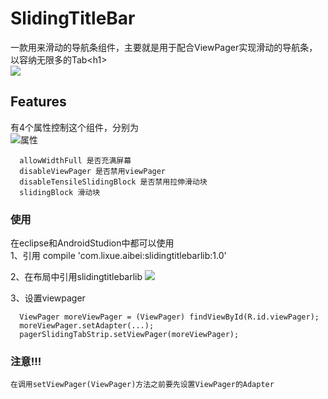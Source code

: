 
SlidingTitleBar
===================================
  一款用来滑动的导航条组件，主要就是用于配合ViewPager实现滑动的导航条，以容纳无限多的Tab\<h1\><br />
 ![](https://github.com/heavenxue/SlidingTitleBar/raw/master/docs/截图.png)

Features
-----------------------------------
  有4个属性控制这个组件，分别为<br />
  ![属性](https://github.com/heavenxue/SlidingTitleBar/raw/master/docs/attr.png "属性")

      allowWidthFull 是否充满屏幕
      disableViewPager 是否禁用viewPager
      disableTensileSlidingBlock 是否禁用拉伸滑动块
      slidingBlock 滑动块
  
### 使用
  在eclipse和AndroidStudion中都可以使用<br />
  1、引用
      compile 'com.lixue.aibei:slidingtitlebarlib:1.0'

  2、在布局中引用slidingtitlebarlib
     ![](https://github.com/heavenxue/SlidingTitleBar/raw/master/docs/1.jpg)

   3、设置viewpager

      ViewPager moreViewPager = (ViewPager) findViewById(R.id.viewPager);
      moreViewPager.setAdapter(...);
      pagerSlidingTabStrip.setViewPager(moreViewPager);


### 注意!!!
    在调用setViewPager(ViewPager)方法之前要先设置ViewPager的Adapter
        

